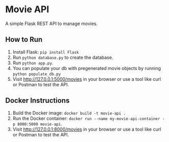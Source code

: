 # Movie API

A simple Flask REST API to manage movies.

## How to Run

1. Install Flask: `pip install Flask`
2. Run `python database.py` to create the database.
3. Run `python app.py`.
4. You can populate your db with pregenerated movie objects by running `python populate_db.py`
4. Visit http://127.0.0.1:5000/movies in your browser or use a tool like curl or Postman to test the API.


## Docker Instructions

1. Build the Docker image: `docker build -t movie-api .`
2. Run the Docker container: `docker run --name my-movie-api-container -p 8000:5000 movie-api`.
3. Visit http://127.0.0.1:8000/movies in your browser or use a tool like curl or Postman to test the API.
